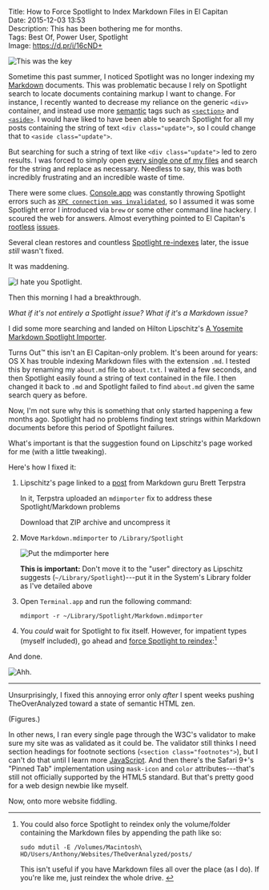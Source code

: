 Title: How to Force Spotlight to Index Markdown Files in El Capitan  
Date: 2015-12-03 13:53  
Description: This has been bothering me for months.  
Tags: Best Of, Power User, Spotlight  
Image: https://d.pr/i/16cND+  

![This was the key][1]

Sometime this past summer, I noticed Spotlight was no longer indexing my [Markdown][2] documents. This was problematic because I rely on Spotlight search to locate documents containing markup I want to change. For instance, I recently wanted to decrease my reliance on the generic `<div>` container, and instead use more [semantic][3] tags such as [`<section>`][4] and [`<aside>`][5]. I would have liked to have been able to search Spotlight for all my posts containing the string of text `<div class="update">`, so I could change that to `<aside class="update">`.

But searching for such a string of text like `<div class="update">` led to zero results. I was forced to simply open [every single one of my files][6] and search for the string and replace as necessary. Needless to say, this was both incredibly frustrating and an incredible waste of time.

There were some clues. [Console.app][7] was constantly throwing Spotlight errors such as [`XPC connection was invalidated`][8], so I assumed it was some Spotlight error I introduced via `brew` or some other command line hackery. I scoured the web for answers. Almost everything pointed to El Capitan's [rootless][9] [issues][10].

Several clean restores and countless [Spotlight re-indexes][11] later, the issue *still* wasn't fixed.

It was maddening.

![I hate you Spotlight.](https://d.pr/i/16UH6+ "I hate you Spotlight")
<!-- {.screenshot} -->

Then this morning I had a breakthrough.

*What if it's not entirely a Spotlight issue? What if it's a Markdown issue?*

I did some more searching and landed on Hilton Lipschitz's [A Yosemite Markdown Spotlight Importer][12].

Turns Out&trade; this isn't an El Capitan-only problem. It's been around for years: OS X has trouble indexing Markdown files with the extension `.md`. I tested this by renaming my `about.md` file to `about.txt`. I waited a few seconds, and then Spotlight easily found a string of text contained in the file. I then changed it back to `.md` and Spotlight failed to find `about.md` given the same search query as before.

Now, I'm not sure why this is something that only started happening a few months ago. Spotlight had no problems finding text strings within Markdown documents before this period of Spotlight failures.

What's important is that the suggestion found on Lipschitz's page worked for me (with a little tweaking).

Here's how I fixed it:

1. Lipschitz's page linked to a [post][13] from Markdown guru Brett Terpstra

	In it, Terpstra uploaded an `mdimporter` fix to address these Spotlight/Markdown problems
	
	Download that ZIP archive and uncompress it

2. Move `Markdown.mdimporter` to `/Library/Spotlight`

	![Put the mdimporter here](https://d.pr/i/14Yuo+ "Put the mdimporter here")
	<!-- {.screenshot} -->
	
	**This is important:** Don't move it to the "user" directory as Lipschitz suggests (`~/Library/Spotlight`)---put it in the System's Library folder as I've detailed above
	
3. Open `Terminal.app` and run the following command:

	```
	mdimport -r ~/Library/Spotlight/Markdown.mdimporter
	```
	
4. You *could* wait for Spotlight to fix itself. However, for impatient types (myself included), go ahead and [force Spotlight to reindex][14]:[^1]	

And done.

![Ahh.](https://d.pr/i/19g9D+ "Ahh")
<!-- {.screenshot} -->

***

Unsurprisingly, I fixed this annoying error only *after* I spent weeks pushing TheOverAnalyzed toward a state of semantic HTML zen.

(Figures.)

In other news, I ran every single page through the W3C's validator to make sure my site was as validated as it could be. The validator still thinks I need section headings for footnote sections (`<section class="footnotes">`), but I can't do that until I learn more [JavaScript][15]. And then there's the Safari 9+'s "Pinned Tab" implementation using `mask-icon` and `color` attributes---that's still not officially supported by the HTML5 standard. But that's pretty good for a web design newbie like myself.

Now, onto more website fiddling.

[^1]: You could also force Spotlight to reindex only the volume/folder containing the Markdown files by appending the path like so:
	<p><pre><code class="hljs language-nohighlight">sudo mdutil -E /Volumes/Macintosh\ HD/Users/Anthony/Websites/TheOverAnalyzed/posts/</code></pre></p>
	<p style="display: inline;">This isn't useful if you have Markdown files all over the place (as I do). If you're like me, just reindex the whole drive.</p>

[1]: https://d.pr/i/16cND+ "This was the key"
[2]: https://en.wikipedia.org/wiki/Markdown "Wikipedia: Markdown"
[3]: https://en.wikipedia.org/wiki/Semantic_HTML "Wikipedia: 'Semantic HTML'"
[4]: http://www.w3.org/wiki/HTML/Elements/section "W3C: Section Element"
[5]: http://www.w3.org/wiki/HTML/Elements/aside "W3C: Aside Element"
[6]: /count "Post count on TheOverAnalyzed"
[7]: https://en.wikipedia.org/wiki/Console_(OS_X) "Wikipedia: Console (OS X)"
[8]: https://d.pr/i/1b0WU+ "Sigh"
[9]: http://apple.stackexchange.com/questions/193368/what-is-the-rootless-feature-in-el-capitan-really "Rootless in El Capitan"
[10]: https://www.google.com/webhp?hl=en#safe=off&amp;hl=en&amp;q=spotlight+%22XPC+connection+was+invalidated%22 "Rootless to blame?"
[11]: https://support.apple.com/en-us/HT201716 "Apple: 'Spotlight: How to re-index folders or volumes'"
[12]: http://hiltmon.com/blog/2015/11/17/a-yosemite-markdown-spotlight-importer/ "A Yosemite Markdown Spotlight Importer"
[13]: http://brettterpstra.com/2011/10/18/fixing-spotlight-indexing-of-markdown-content/ "Brett Terpstra fix for this problem"
[14]: http://www.cultofmac.com/154458/re-index-spotlight-from-the-terminal-re-gain-valuable-time-for-life-os-x-tips/ "Terminal command to force Spotlight to reindex"
[15]: https://github.com/markdown-it/markdown-it/blob/master/docs/architecture.md#renderer "Vitaly Puzrin's page for adding my own code to markdown-it-footnote"